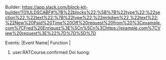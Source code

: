 Builder:
https://app.slack.com/block-kit-builder/T01ULDSCABF#%7B%22blocks%22:%5B%7B%22type%22:%22section%22,%22text%22:%7B%22type%22:%22mrkdwn%22,%22text%22:%22New%20Paid%20Time%20Off%20request%20from%20%3Cexample.com%7CFred%20Enriquez%3E%5Cn%5Cn%3Chttps://example.com%7CView%20request%3E%22%7D%7D%5D%7D

Events:
|Event Name| Function | 
1. user.RATCourse.confirmed
  Doi tuong: 
  
  
  
